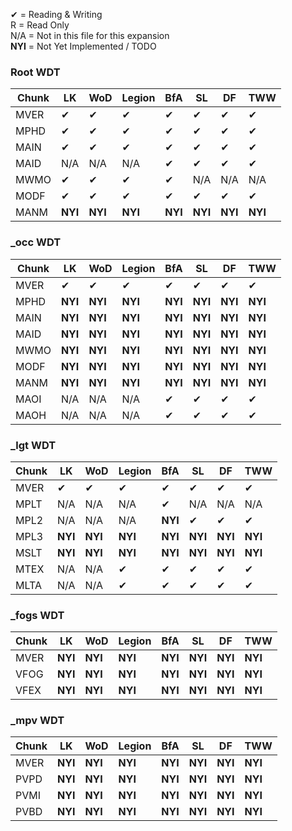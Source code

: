✔ = Reading & Writing<br>
R = Read Only<br>
N/A = Not in this file for this expansion<br>
**NYI** = Not Yet Implemented / TODO

### Root WDT
|Chunk|LK|WoD|Legion|BfA|SL|DF|TWW|
|-----|-----|-----|-----|-----|-----|-----|-----|
|MVER|✔|✔|✔|✔|✔|✔|✔|
|MPHD|✔|✔|✔|✔|✔|✔|✔|
|MAIN|✔|✔|✔|✔|✔|✔|✔|
|MAID|N/A|N/A|N/A|✔|✔|✔|✔|
|MWMO|✔|✔|✔|✔|N/A|N/A|N/A|
|MODF|✔|✔|✔|✔|✔|✔|✔|
|MANM|**NYI**|**NYI**|**NYI**|**NYI**|**NYI**|**NYI**|**NYI**|

### _occ WDT
|Chunk|LK|WoD|Legion|BfA|SL|DF|TWW|
|-----|-----|-----|-----|-----|-----|-----|-----|
|MVER|✔|✔|✔|✔|✔|✔|✔|
|MPHD|**NYI**|**NYI**|**NYI**|**NYI**|**NYI**|**NYI**|**NYI**|
|MAIN|**NYI**|**NYI**|**NYI**|**NYI**|**NYI**|**NYI**|**NYI**|
|MAID|**NYI**|**NYI**|**NYI**|**NYI**|**NYI**|**NYI**|**NYI**|
|MWMO|**NYI**|**NYI**|**NYI**|**NYI**|**NYI**|**NYI**|**NYI**|
|MODF|**NYI**|**NYI**|**NYI**|**NYI**|**NYI**|**NYI**|**NYI**|
|MANM|**NYI**|**NYI**|**NYI**|**NYI**|**NYI**|**NYI**|**NYI**|
|MAOI|N/A|N/A|N/A|✔|✔|✔|✔|
|MAOH|N/A|N/A|N/A|✔|✔|✔|✔|

### _lgt WDT
|Chunk|LK|WoD|Legion|BfA|SL|DF|TWW|
|-----|-----|-----|-----|-----|-----|-----|-----|
|MVER|✔|✔|✔|✔|✔|✔|✔|
|MPLT|N/A|N/A|N/A|✔|N/A|N/A|N/A|
|MPL2|N/A|N/A|N/A|**NYI**|✔|✔|✔|
|MPL3|**NYI**|**NYI**|**NYI**|**NYI**|**NYI**|**NYI**|**NYI**|
|MSLT|**NYI**|**NYI**|**NYI**|**NYI**|**NYI**|**NYI**|**NYI**|
|MTEX|N/A|N/A|✔|✔|✔|✔|✔|
|MLTA|N/A|N/A|✔|✔|✔|✔|✔|

### _fogs WDT
|Chunk|LK|WoD|Legion|BfA|SL|DF|TWW|
|-----|-----|-----|-----|-----|-----|-----|-----|
|MVER|**NYI**|**NYI**|**NYI**|**NYI**|**NYI**|**NYI**|**NYI**|
|VFOG|**NYI**|**NYI**|**NYI**|**NYI**|**NYI**|**NYI**|**NYI**|
|VFEX|**NYI**|**NYI**|**NYI**|**NYI**|**NYI**|**NYI**|**NYI**|

### _mpv WDT
|Chunk|LK|WoD|Legion|BfA|SL|DF|TWW|
|-----|-----|-----|-----|-----|-----|-----|-----|
|MVER|**NYI**|**NYI**|**NYI**|**NYI**|**NYI**|**NYI**|**NYI**|
|PVPD|**NYI**|**NYI**|**NYI**|**NYI**|**NYI**|**NYI**|**NYI**|
|PVMI|**NYI**|**NYI**|**NYI**|**NYI**|**NYI**|**NYI**|**NYI**|
|PVBD|**NYI**|**NYI**|**NYI**|**NYI**|**NYI**|**NYI**|**NYI**|

